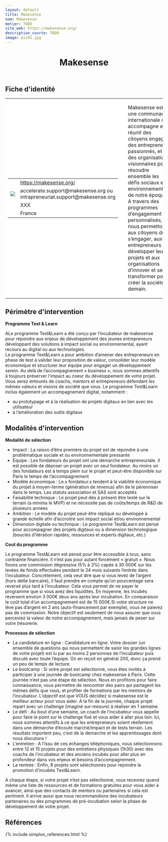 ```yaml
---
layout: default
title: Makesense
nom: Makesense
metier: TODO
site_web: https://makesense.org/
description_courte: TODO
image: pic01.jpg
---
```


<header>
	<h1> Makesense</h1>
</header>

<div class="main">
	<h2> Fiche d'identité </h2>
	<table style="border-collapse: collapse;">
		<tr style="border: none; background-color:#FFFFFF;">
			<td style="border: none; background-color:#FFFFFF;width:20%;height:80%;">
				<div class="fiche_contact" style="">
					<table style="border-collapse: collapse;">
						<tr class="site_web" style="border: none; background-color:#FFFFFF;">
							<td style="border: none;">
								<img src="" class="fiche_icone"/>
							</td>
							<td style="border: none;">
								<a href="https://makesense.org"> https://makesense.org/</a>
							</td>
						</tr>
						<tr class="contact" style="border: none; background-color:#FFFFFF;">
							<td style="border: none;display: table-cell;">
								<img src="{{site.url}}{{site.baseurl}}/images/email_icon.png" class="image" style="max-width:150%;vertical-align: middle;"/>
							</td>
							<td style="border: none;">
								accelerate.support@makesense.org ou intrapreneuriat.support@makesense.org 
							</td>
						</tr>
						<tr class="telephone" style="border: none; background-color:#FFFFFF;">
							<td style="border: none;">
								<img src="" class="fiche_icone"/>
							</td>
							<td style="border: none;">
								XXX
							</td>
						</tr>
						<tr class="zone" style="border: none; background-color:#FFFFFF;">
							<td style="border: none;">
								<img src="" class="fiche_icone"/>
							</td>
							<td style="border: none;">
								France
							</td>
						</tr>
					</table>
				</div>
			</td>
			<td style="width:10%;"/>
			<td style="background-color:#FFFFFF; width:60%;">
				<div class="fiche_identite">
					<p style="font-weight:normal;">
					Makesense est une communauté internationale qui accompagne et réunit des citoyens engagés, des entrepreneurs passionnés, et des organisations visionnaires pour résoudre ensemble les défis sociaux et environnementaux de notre époque. <br> A travers des programmes d’engagement personnalisés, nous permettons aux citoyens de s’engager, aux entrepreneurs de développer leurs projets et aux organisations d’innover et se transformer pour créer la société de demain.
					</p>
				</div>
			</td>
		</tr>
	</table>
	<div class="perimetre_intervention">
		<h2> Périmètre d'intervention </h2>
		<strong>Programme Test & Learn</strong>
		<p> ALe programme Test&Learn a été conçu par l’incubateur de makesense pour répondre aux enjeux de développement des jeunes entrepreneurs développant des solutions à impact social ou environnemental, ayant recours au digital ou aux technologies.<br> Le programme Test&Learn a pour ambition d’amener des entrepreneurs en phase de test à valider leur proposition de valeur, consolider leur modèle économique et structurer leur équipe pour engager un développement serein. Au delà de l’accompagnement « business », nous sommes attentifs à toujours préserver l’impact au coeur du développement de votre projet. Vous serez entourés de coachs, mentors et entrepreneurs défendant les mêmes valeurs et visions de société que vous. Le programme Test&Learn inclus également un accompagnement digital, notamment : 
			<ul>
				<li>au prototypage et à la réalisation de projets digitaux en lien avec les utilisateur</li>
				<li>à l’amélioration des outils digitaux</li>
			</ul>
</p>
	</div>
	<div class="modalite_intervention">
		<h2> Modalités d'intervention </h2>
		<strong>Modalité de sélection</strong>
		<ul>
			<li>Impact : La raison d’être première du projet est de répondre à une problématique sociale et ou environnementale pressante</li>
			<li>Equipe : Les fondateurs du projet ont une démarche entrepreneuriale. Il est possible de déposer un projet avec un seul fondateur. Au moins un des fondateurs est à temps plein sur le projet et peut-être disponible sur Paris le temps de l’accompagnement</li>
			<li>Modèle économique : Le.s fondateur.s tendent à la viabilité économique du projet à moyen-terme (génération de revenus) afin de le pérenniser dans le temps. Les statuts association et SAS sont acceptés</li>
			<li>Faisabilité technique : Le projet peut dès à présent être testé sur le terrain (a minima le MVP) et ne nécessite pas de coûts/temps de R&D de plusieurs années</li>
			<li>Ambition : Le modèle du projet peut-être répliqué ou développé à grande échelle afin d’accroitre son impact social et/ou environnemental</li>
			<li>Dimension digitale ou technique : Le programme Test&Learn est pensé pour accompagner des projets digitaux ou à dimension technologique (boucles d’itération rapides, ressources et experts digitaux, etc.)</li>
		</ul>
		<strong>Cout du programme</strong>
		<p>Le programme Test&Learn est pensé pour être accessible à tous, sans contrainte financière. Il n’est pas pour autant forcément « gratuit ». Nous fixons une commission dégressive (5% à 3%) capée à 30 000€ sur les levées de fonds effectuées pendant le 24 mois suivants l’entrée dans l’incubateur. Concrètement, cela veut dire que si vous levez de l’argent (hors dette bancaire), il faut prendre en compte qu’un pourcentage sera reversé plus tard à l’incubateur. Cela vous permet de ne payer le programme que si vous avez des liquidités. En moyenne, les incubés reversent environ 3 000€ deux ans après leur incubation. En comparaison le coût total d’un accompagnement est de 15 000€.Si votre structure ne lève pas d’argent en 2 ans (auto-financement par exemple), vous ne paierez pas de commission. Notre objectif est seulement de nous assurer que vous perceviez la valeur de notre accompagnement, mais jamais de peser sur votre trésorerie.</p>
		<strong>Processus de sélection</strong>
		<ul>
			<li>La candidature en ligne : Candidature en ligne. Votre dossier (un ensemble de questions qui nous permettent de saisir les grandes lignes de votre projet) est lu par au moins 2 personnes de l’incubateur puis discuté avec toute l’équipe. On en reçoit en général 200, donc ça prend un peu de temps de lecture. </li>
			<li>Le bootcamp : Si votre projet est sélectionné, vous êtes invités à participer à une journée de bootcamp chez makesense à Paris. Cette journée n’est pas une étape de sélection. Nous en profitons pour faire connaissance, vous permettre de rencontrer des pairs qui partagent les mêmes défis que vous,  et profiter de formations par les mentors de l’incubateur. L’objectif est que VOUS décidiez si makesense est le meilleur acteur pour vous aider. A la fin de la journée, chaque projet repart avec un challenge (imaginé sur-mesure) à réaliser en 1 semaine.</li>
			<li>Le défi : Au bout d’une semaine, un coach de l’incubateur vous appelle pour faire le point sur le challenge fixé et vous aider à aller plus loin. Ici, nous sommes attentifs à ce que les entrepreneurs soient réellement dans une démarche d’écoute marché/impact et de tests terrain. Les résultats importent peu, c’est de la démarche et les apprentissages dont nous discutons !</li>
			<li>L’entretien : A l’issu de ces échanges téléphoniques, nous sélectionnons entre 12 et 15 projets pour des entretiens physiques (1h30) avec des coachs de l’incubateur et des anciens incubés pour aller plus en profondeur dans vos enjeux et besoins d’accompagnement.</li>
			<li>La rentrée : Enfin, 8 projets sont sélectionnés pour rejoindre la promotion d’incubés Test&Learn.</li>
		</ul>
		A chaque étape, si votre projet n’est pas sélectionné, vous recevrez quand même une liste de ressources et de formations gratuites pour vous aider à avancer, ainsi que des contacts de mentors ou partenaires si cela est pertinent. Il arrive aussi que nous recommandions des incubateurs partenaires ou des programmes de pré-incubation selon la phase de développement de votre projet.
	</div>
</div>
<footer class="references">
	<h2> Références </h2>
	{% include simplon_references.html %}
</footer>

